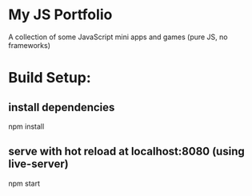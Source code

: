 # My JS Portfolio
A collection of some JavaScript mini apps and games (pure JS, no frameworks)

# Build Setup:

## install dependencies
npm install

## serve with hot reload at localhost:8080 (using live-server)
npm start
